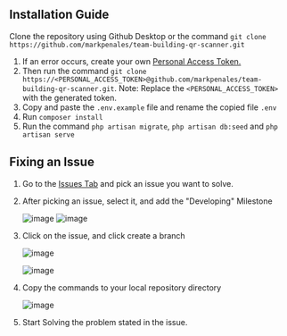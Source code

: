 ## Installation Guide
Clone the repository using Github Desktop or the command `git clone https://github.com/markpenales/team-building-qr-scanner.git`
    
1. If an error occurs, create your own [Personal Access Token.](https://docs.github.com/en/enterprise-server@3.6/authentication/keeping-your-account-and-data-secure/managing-your-personal-access-tokens)
2. Then run the command `git clone https://<PERSONAL_ACCESS_TOKEN>@github.com/markpenales/team-building-qr-scanner.git`. Note: Replace the `<PERSONAL_ACCESS_TOKEN>` with the generated token.
3. Copy and paste the `.env.example` file and rename the copied file `.env`
4. Run `composer install`
5. Run the command `php artisan migrate`, `php artisan db:seed` and `php artisan serve`

## Fixing an Issue
1. Go to the [Issues Tab](https://github.com/markpenales/team-building-qr-scanner/issues) and pick an issue you want to solve.
2. After picking an issue, select it, and add the "Developing" Milestone

   ![image](https://github.com/markpenales/team-building-qr-scanner/assets/63090671/21d6f5b0-fa87-442f-bc63-3a2e975c6371)
    ![image](https://github.com/markpenales/team-building-qr-scanner/assets/63090671/909d925d-8990-4452-b9ea-4959d6e66c67)
4. Click on the issue, and click create a branch

   ![image](https://github.com/markpenales/team-building-qr-scanner/assets/63090671/2942bdf7-ac1a-4775-a132-df157f76b67f)

   ![image](https://github.com/markpenales/team-building-qr-scanner/assets/63090671/0d3e4a63-bd03-4727-b718-a7ee8de4fee3)
   
6. Copy the commands to your local repository directory

   ![image](https://github.com/markpenales/team-building-qr-scanner/assets/63090671/bd785c13-1f47-4150-8810-1ac6437ab35f)

7. Start Solving the problem stated in the issue.



